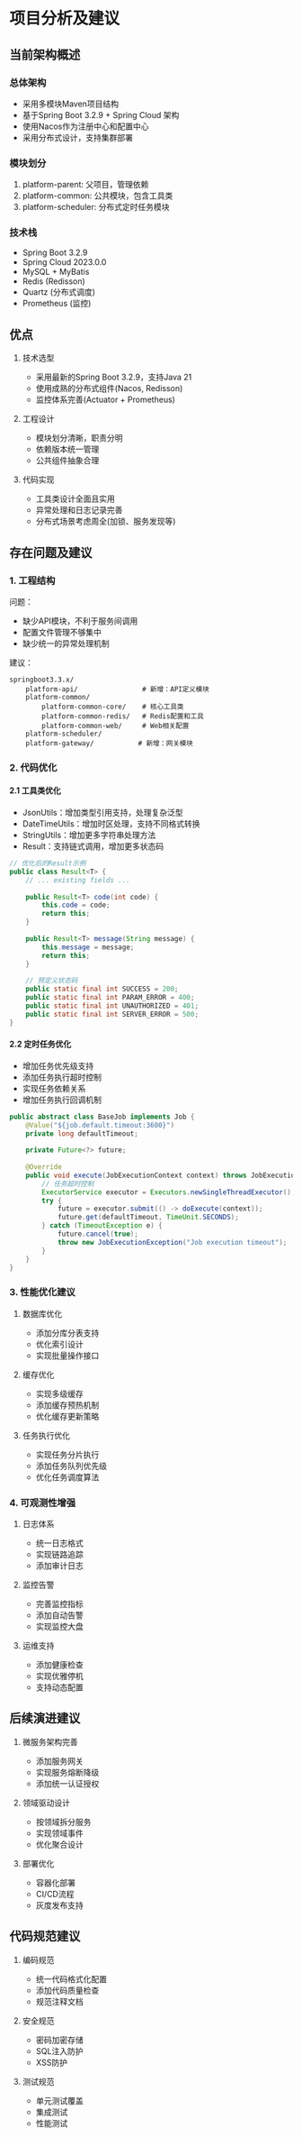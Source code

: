 # 项目分析及建议

## 当前架构概述

### 总体架构
- 采用多模块Maven项目结构
- 基于Spring Boot 3.2.9 + Spring Cloud 架构
- 使用Nacos作为注册中心和配置中心
- 采用分布式设计，支持集群部署

### 模块划分
1. platform-parent: 父项目，管理依赖
2. platform-common: 公共模块，包含工具类
3. platform-scheduler: 分布式定时任务模块

### 技术栈
- Spring Boot 3.2.9
- Spring Cloud 2023.0.0
- MySQL + MyBatis
- Redis (Redisson)
- Quartz (分布式调度)
- Prometheus (监控)

## 优点

1. 技术选型
   - 采用最新的Spring Boot 3.2.9，支持Java 21
   - 使用成熟的分布式组件(Nacos, Redisson)
   - 监控体系完善(Actuator + Prometheus)

2. 工程设计
   - 模块划分清晰，职责分明
   - 依赖版本统一管理
   - 公共组件抽象合理

3. 代码实现
   - 工具类设计全面且实用
   - 异常处理和日志记录完善
   - 分布式场景考虑周全(加锁、服务发现等)

## 存在问题及建议

### 1. 工程结构

问题：
- 缺少API模块，不利于服务间调用
- 配置文件管理不够集中
- 缺少统一的异常处理机制

建议：
```
springboot3.3.x/
    platform-api/                # 新增：API定义模块
    platform-common/
        platform-common-core/    # 核心工具类
        platform-common-redis/   # Redis配置和工具
        platform-common-web/     # Web相关配置
    platform-scheduler/
    platform-gateway/           # 新增：网关模块
```

### 2. 代码优化

#### 2.1 工具类优化
- JsonUtils：增加类型引用支持，处理复杂泛型
- DateTimeUtils：增加时区处理，支持不同格式转换
- StringUtils：增加更多字符串处理方法
- Result：支持链式调用，增加更多状态码

```java
// 优化后的Result示例
public class Result<T> {
    // ... existing fields ...
    
    public Result<T> code(int code) {
        this.code = code;
        return this;
    }
    
    public Result<T> message(String message) {
        this.message = message;
        return this;
    }
    
    // 预定义状态码
    public static final int SUCCESS = 200;
    public static final int PARAM_ERROR = 400;
    public static final int UNAUTHORIZED = 401;
    public static final int SERVER_ERROR = 500;
}
```

#### 2.2 定时任务优化
- 增加任务优先级支持
- 添加任务执行超时控制
- 实现任务依赖关系
- 增加任务执行回调机制

```java
public abstract class BaseJob implements Job {
    @Value("${job.default.timeout:3600}")
    private long defaultTimeout;
    
    private Future<?> future;
    
    @Override
    public void execute(JobExecutionContext context) throws JobExecutionException {
        // 任务超时控制
        ExecutorService executor = Executors.newSingleThreadExecutor();
        try {
            future = executor.submit(() -> doExecute(context));
            future.get(defaultTimeout, TimeUnit.SECONDS);
        } catch (TimeoutException e) {
            future.cancel(true);
            throw new JobExecutionException("Job execution timeout");
        }
    }
}
```

### 3. 性能优化建议

1. 数据库优化
   - 添加分库分表支持
   - 优化索引设计
   - 实现批量操作接口

2. 缓存优化
   - 实现多级缓存
   - 添加缓存预热机制
   - 优化缓存更新策略

3. 任务执行优化
   - 实现任务分片执行
   - 添加任务队列优先级
   - 优化任务调度算法

### 4. 可观测性增强

1. 日志体系
   - 统一日志格式
   - 实现链路追踪
   - 添加审计日志

2. 监控告警
   - 完善监控指标
   - 添加自动告警
   - 实现监控大盘

3. 运维支持
   - 添加健康检查
   - 实现优雅停机
   - 支持动态配置

## 后续演进建议

1. 微服务架构完善
   - 添加服务网关
   - 实现服务熔断降级
   - 添加统一认证授权

2. 领域驱动设计
   - 按领域拆分服务
   - 实现领域事件
   - 优化聚合设计

3. 部署优化
   - 容器化部署
   - CI/CD流程
   - 灰度发布支持

## 代码规范建议

1. 编码规范
   - 统一代码格式化配置
   - 添加代码质量检查
   - 规范注释文档

2. 安全规范
   - 密码加密存储
   - SQL注入防护
   - XSS防护

3. 测试规范
   - 单元测试覆盖
   - 集成测试
   - 性能测试
